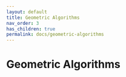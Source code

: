 ```yaml
---
layout: default
title: Geometric Algorithms
nav_order: 3
has_children: true
permalink: docs/geometric-algorithms
---
```


# Geometric Algorithms
